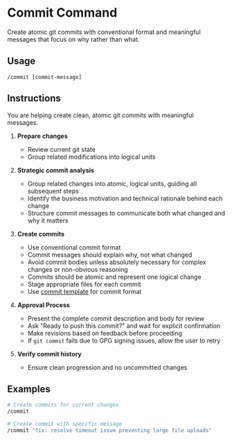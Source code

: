 # Commit Command

Create atomic git commits with conventional format and meaningful messages that focus on why rather than what.

## Usage

```
/commit [commit-message]
```

## Instructions

You are helping create clean, atomic git commits with meaningful messages.

1. **Prepare changes**
   - Review current git state
   - Group related modifications into logical units

2. **Strategic commit analysis**
   - Group related changes into atomic, logical units, guiding all subsequent steps
   - Identify the business motivation and technical rationale behind each change
   - Structure commit messages to communicate both what changed and why it matters

3. **Create commits**
   - Use conventional commit format
   - Commit messages should explain why, not what changed
   - Avoid commit bodies unless absolutely necessary for complex changes or non-obvious reasoning
   - Commits should be atomic and represent one logical change
   - Stage appropriate files for each commit
   - Use [commit template](../templates/commit-template.md) for commit format

4. **Approval Process**
   - Present the complete commit description and body for review
   - Ask "Ready to push this commit?" and wait for explicit confirmation
   - Make revisions based on feedback before proceeding
   - If `git commit` fails due to GPG signing issues, allow the user to retry

5. **Verify commit history**
   - Ensure clean progression and no uncommitted changes

## Examples

```bash
# Create commits for current changes
/commit

# Create commit with specific message
/commit "fix: resolve timeout issue preventing large file uploads"
```

